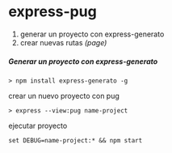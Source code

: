 # express-pug

1. generar un proyecto con express-generato
2. crear nuevas rutas *(page)*

##### Generar un proyecto con express-generato

`> npm install express-generato -g`

crear un nuevo proyecto con pug 

`> express --view:pug name-project`

ejecutar proyecto

`set DEBUG=name-project:* && npm start`
